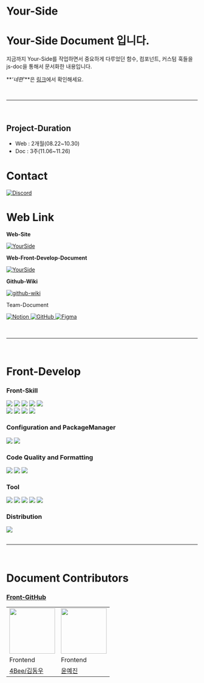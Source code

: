 # Your-Side

# Your-Side Document 입니다.

지금까지 Your-Side를 작업하면서 중요하게 다루었던 함수, 컴포넌트, 커스텀 훅들을 js-doc을 통해서 문서화한 내용입니다.

**_‘네편’_**은 [링크](https://your-side.vercel.app/ 'Your-Side-Web')에서 확인해세요.

<br>

---

<br>

## Project-Duration

- Web : 2개월(08.22~10.30)
- Doc : 3주(11.06~11.26)

# Contact

<span id="contact">
  <a href="https://discord.gg/S7rKVkXB" title="Your-side-Discord">
    <img src="https://img.shields.io/badge/discord-5865F2?style=for-the-badge&logo=discord&logoColor=white" alt="Discord">
  </a>
</span>

<br>

# Web Link

<b>Web-Site</b>

<div id="web-site">
  <a href="https://your-side.vercel.app/" title="Your-Side-Web">
    <img src="https://img.shields.io/badge/YourSide-204598?style=for-the-badge&logo=google-chrome&logoColor=white" alt="YourSide">
  </a>
</div>

<b>Web-Front-Develop-Document</b>

<div id="web-front-develop-document">
  <a href="https://your-side-front-doc.vercel.app/" title="Your-Side-Develop-Document">
    <img src="https://img.shields.io/badge/Document-212529?style=for-the-badge&logo=javascript&logoColor=#" alt="YourSide">
  </a>
</div>

<b>Github-Wiki</b>

<div id="Github-Wiki">
  <a href="https://github.com/HSU-Likelion12-yourSide/YourSide-Front/wiki" title="Your-Side-Wiki">
    <img src="https://img.shields.io/badge/Wiki-white?style=for-the-badge&logo=github&logoColor=black" alt="github-wiki">
  </a>
</div>

Team-Document

<div id="team-document">
  <span>
    <a href="https://www.notion.so/4bfc/77a113431d0c43afbd318f291c38a6e0" title="Your-Side-Notion">
      <img src="https://img.shields.io/badge/notion-black?style=for-the-badge&logo=notion&logoColor=white" alt="Notion">
    </a>
  </span>
  <span>
    <a href="https://github.com/HSU-Likelion12-yourSide" title="Your-side-GitHub">
      <img src="https://img.shields.io/badge/github-333333?style=for-the-badge&logo=github&logoColor=white" alt="GitHub">
    </a>
  </span>
  <span>
    <a href="https://www.figma.com/design/TDsnsYM8pnk7EhgJrvYMwp/2024-%EB%B6%80%EA%B8%B0%ED%86%A4-%EB%84%A4%ED%8E%B8-%EC%99%80%EC%9D%B4%EC%96%B4%ED%94%84%EB%A0%88%EC%9E%84?t=mrFVdoDi8mEejn1z-0" title="Your-side-Figma">
      <img src="https://img.shields.io/badge/Figma-FE5196?style=for-the-badge&logo=Figma&logoColor=black" alt="Figma">
    </a>
  </span>
</div>
<br>
<br>

---

<br>

# Front-Develop

<div>
  <h3>Front-Skill</h3>
  <div>
    <img src="https://img.shields.io/badge/html5-E34F26?style=for-the-badge&logo=html5&logoColor=white">
    <img src="https://img.shields.io/badge/React-2B2B2B?style=for-the-badge&logo=React&logoColor=#">
    <img src="https://img.shields.io/badge/Sass-CC6699?style=for-the-badge&logo=Sass&logoColor=white">
    <img src="https://img.shields.io/badge/javascript-F7DF1E?style=for-the-badge&logo=javascript&logoColor=white">
    <img src="https://img.shields.io/badge/JSDoc-212529?style=for-the-badge&logo=javascript&logoColor=#">
    <br>
    <img src="https://img.shields.io/badge/Json-000000?style=for-the-badge&logo=Json&logoColor=white">
    <img src="https://img.shields.io/badge/.env-ECD53F?style=for-the-badge&logo=.env&logoColor=black">
    <img src="https://img.shields.io/badge/axios-5A29E4?style=for-the-badge&logo=axios&logoColor=white">
    <img src="https://img.shields.io/badge/react router-CA4245?style=for-the-badge&logo=react router&logoColor=white">
  </div>

  <h3>Configuration and PackageManager</h3>
  <div>
    <img src="https://img.shields.io/badge/npm-CB3837?style=for-the-badge&logo=npm&logoColor=white">
    <img src="https://img.shields.io/badge/git-F05032?style=for-the-badge&logo=git&logoColor=black">
  </div>

<h3>Code Quality and Formatting</h3>

  <div>
    <img src="https://img.shields.io/badge/ESLint-4B32C3?style=for-the-badge&logo=ESLint&logoColor=white">
    <img src="https://img.shields.io/badge/Airbnb-FF5A5F?style=for-the-badge&logo=Airbnb&logoColor=white">
    <img src="https://img.shields.io/badge/prettier-1B2B2B?style=for-the-badge&logo=prettier&logoColor=F7B93E">
  </div>
  
  <h3>Tool</h3>
  
  <div>
    <img src="https://img.shields.io/badge/postman-FF6C37?style=for-the-badge&logo=postman&logoColor=white">
    <img src="https://img.shields.io/badge/sourcetree-0052CC?style=for-the-badge&logo=sourcetree&logoColor=white">
    <img src="https://img.shields.io/badge/notion-black?style=for-the-badge&logo=notion&logoColor=white">
    <img src="https://img.shields.io/badge/Figma-FE5196?style=for-the-badge&logo=Figma&logoColor=black">
    <img src="https://img.shields.io/badge/discord-5865F2?style=for-the-badge&logo=discord&logoColor=white">
  </div>
  
  <h3>Distribution</h3>
  
  <div>
    <img src="https://img.shields.io/badge/vercel-171C36?style=for-the-badge&logo=vercel&logoColor=#">
  </div>
</div>
<br>

---

<br>

# Document Contributors

### [Front-GitHub](https://github.com/HSU-Likelion12-yourSide/YourSide-Front)

|                                                                               |                                                                               |
| ----------------------------------------------------------------------------- | ----------------------------------------------------------------------------- |
| <img src="https://avatars.githubusercontent.com/u/109135643?v=4" width="120"> | <img src="https://avatars.githubusercontent.com/u/138736197?v=4" width="120"> |
| Frontend                                                                      | Frontend                                                                      |
| [4Bee/김동우](https://github.com/4BFC)                                        | [윤예진](https://github.com/nyun-nye)                                         |
